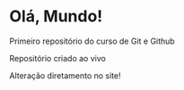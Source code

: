 # Olá, Mundo!
 Primeiro repositório do curso de Git e Github 

Repositório criado ao vivo

Alteração diretamento no site!
